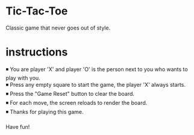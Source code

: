 # Tic-Tac-Toe
Classic game that never goes out of style.

# instructions

◾ You are player 'X' and player 'O' is the person next to you who wants to play with you.<br>
◾ Press any empty square to start the game, the player 'X' always starts.<br>
◾ Press the "Game Reset" button to clear the board.<br>
◾ For each move, the screen reloads to render the board. <br>
◾ Thanks for playing this game.<br>
<br>
    Have fun!

